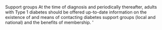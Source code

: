 Support groups
At the time of diagnosis and periodically thereafter, adults with Type 1 diabetes should be offered up-to-date information on the existence of and means of contacting diabetes support groups (local and national) and the benefits of membership.
'


